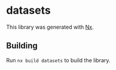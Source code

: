 # datasets

This library was generated with [Nx](https://nx.dev).

## Building

Run `nx build datasets` to build the library.
